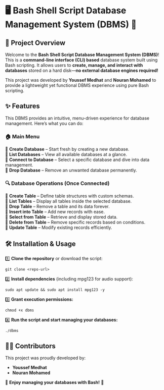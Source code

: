 # 🖥️ Bash Shell Script Database Management System (DBMS) 🚀  

## 📌 Project Overview  
Welcome to the **Bash Shell Script Database Management System (DBMS)**! This is a **command-line interface (CLI) based** database system built using Bash scripting. It allows users to **create, manage, and interact with databases** stored on a hard disk—**no external database engines required!**  

This project was developed by **Youssef Medhat** and **Nouran Mohamed** to provide a lightweight yet functional DBMS experience using pure Bash scripting.  

## ✨ Features  
This DBMS provides an intuitive, menu-driven experience for database management. Here’s what you can do:  

### 🏠 **Main Menu**  
📌 **Create Database** – Start fresh by creating a new database.  
📌 **List Databases** – View all available databases at a glance.  
📌 **Connect to Database** – Select a specific database and dive into data management.  
📌 **Drop Database** – Remove an unwanted database permanently.  

### 🔍 **Database Operations (Once Connected)**  
📂 **Create Table** – Define table structures with custom schemas.  
📂 **List Tables** – Display all tables inside the selected database.  
📂 **Drop Table** – Remove a table and its data forever.  
📂 **Insert into Table** – Add new records with ease.  
📂 **Select from Table** – Retrieve and display stored data.  
📂 **Delete from Table** – Remove specific records based on conditions.  
📂 **Update Table** – Modify existing records efficiently.  

## 🛠️ Installation & Usage  

1️⃣ **Clone the repository** or download the script:  
   ```
   git clone <repo-url>
   ```
2️⃣ **Install dependencies** (including mpg123 for audio support):
   ```
   sudo apt update && sudo apt install mpg123 -y
   ```
3️⃣ **Grant execution permissions:**  
   ```
   chmod +x dbms
   ```  
4️⃣  **Run the script and start managing your databases:**  
   ```
   ./dbms
   ```  
## 👨‍💻 Contributors  
This project was proudly developed by:  
- **Youssef Medhat**
- **Nouran Mohamed**  


🚀 **Enjoy managing your databases with Bash!** 🚀
